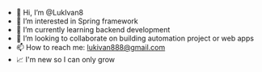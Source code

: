 - 👋 Hi, I’m @LukIvan8
- 👀 I’m interested in Spring framework 
- 🌱 I’m currently learning backend development
- 💞️ I’m looking to collaborate on building automation project or web apps
- 📫 How to reach me: lukivan888@gmail.com
- 📈 I'm new so I can only grow
<!---
LukIvan8/LukIvan8 is a ✨ special ✨ repository because its `README.md` (this file) appears on your GitHub profile.
You can click the Preview link to take a look at your changes.
--->
